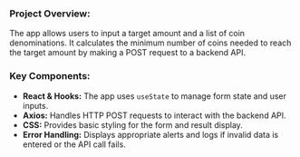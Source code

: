 


### Project Overview:
The app allows users to input a target amount and a list of coin denominations. It calculates the minimum number of coins needed to reach the target amount by making a POST request to a backend API.

### Key Components:
- **React & Hooks:** The app uses `useState` to manage form state and user inputs.
- **Axios:** Handles HTTP POST requests to interact with the backend API.
- **CSS:** Provides basic styling for the form and result display.
- **Error Handling:** Displays appropriate alerts and logs if invalid data is entered or the API call fails.

